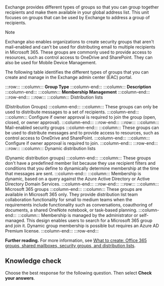 Exchange provides different types of groups so that you can group together recipients and make them available in your global address list. This unit focuses on groups that can be used by Exchange to address a group of recipients.

> [!NOTE]
> Exchange also enables organizations to create security groups that aren't mail-enabled and can't be used for distributing email to multiple recipients in Microsoft 365. These groups are commonly used to provide access to resources, such as control access to OneDrive and SharePoint. They can also be used for Mobile Device Management.

The following table identifies the different types of groups that you can create and manage in the Exchange admin center (EAC) portal.

:::row:::
  :::column:::
    **Group Type**
  :::column-end:::
  :::column:::
    **Description**
  :::column-end:::
  :::column:::
    **Membership Management**
  :::column-end:::
:::row-end:::
:::row:::
  :::column:::
    Distribution lists

(Distribution Groups)
  :::column-end:::
  :::column:::
    These groups can only be used to distribute messages to a set of recipients.
  :::column-end:::
  :::column:::
    Configure if owner approval is required to join the group (open, closed, or owner approval).
  :::column-end:::
:::row-end:::
:::row:::
  :::column:::
    Mail-enabled security groups
  :::column-end:::
  :::column:::
    These groups can be used to distribute messages and to provide access to resources, such as control access to OneDrive and SharePoint.
  :::column-end:::
  :::column:::
    Configure if owner approval is required to join.
  :::column-end:::
:::row-end:::
:::row:::
  :::column:::
    Dynamic distribution lists

(Dynamic distribution groups)
  :::column-end:::
  :::column:::
    These groups don't have a predefined member list because they use recipient filters and conditions that you define to dynamically determine membership at the time that messages are sent.
  :::column-end:::
  :::column:::
    Membership is dynamic, based on a query against the Azure Active Directory or Active Directory Domain Services.
  :::column-end:::
:::row-end:::
:::row:::
  :::column:::
    Microsoft 365 groups
  :::column-end:::
  :::column:::
    These groups are available in Microsoft 365 only. They provide distribution list team collaboration functionality for small to medium teams when the requirements include functionality such as conversations, coauthoring of documents, a shared OneNote notebook, or task-based planning.
  :::column-end:::
  :::column:::
    Membership is managed by the administrator or self-managed. This design enables users to search for a Microsoft 365 group and join it. Dynamic group membership is possible but requires an Azure AD Premium license.
  :::column-end:::
:::row-end:::


**Further reading.** For more information, see [What to create: Office 365 groups, shared mailboxes, security groups, and distribution lists](/microsoft-365/admin/create-groups/compare-groups?azure-portal=true).

## Knowledge check

Choose the best response for the following question. Then select **Check your answers**.